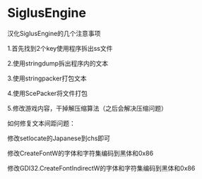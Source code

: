 # SiglusEngine


汉化SiglusEngine的几个注意事项


1.首先找到2个key使用程序拆出ss文件


2.使用stringdump拆出程序内的文本


3.使用stringpacker打包文本


4.使用ScePacker将文件打包


5.修改游戏内容，干掉解压缩算法（之后会解决压缩问题）


如何修复文本间距问题：


修改setlocate的Japanese到chs即可



修改CreateFontW的字体和字符集编码到黑体和0x86


修改GDI32.CreateFontIndirectW的字体和字符集编码到黑体和0x86

